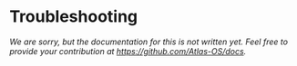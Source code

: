 # Troubleshooting

_We are sorry, but the documentation for this is not written yet. Feel free to provide your contribution at https://github.com/Atlas-OS/docs._